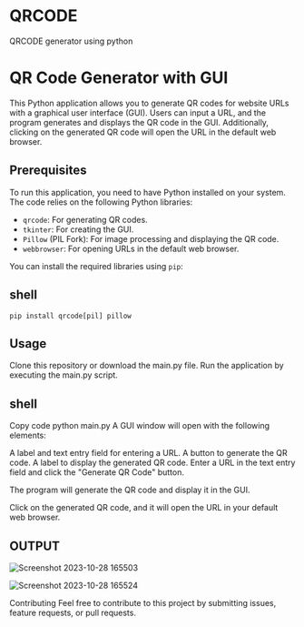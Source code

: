 # QRCODE
QRCODE generator using python

# QR Code Generator with GUI

This Python application allows you to generate QR codes for website URLs with a graphical user interface (GUI). Users can input a URL, and the program generates and displays the QR code in the GUI. Additionally, clicking on the generated QR code will open the URL in the default web browser.

## Prerequisites

To run this application, you need to have Python installed on your system. The code relies on the following Python libraries:

- `qrcode`: For generating QR codes.
- `tkinter`: For creating the GUI.
- `Pillow` (PIL Fork): For image processing and displaying the QR code.
- `webbrowser`: For opening URLs in the default web browser.

You can install the required libraries using `pip`:

## shell
`pip install qrcode[pil] pillow`

## Usage
Clone this repository or download the main.py file.
Run the application by executing the main.py script.

## shell

Copy code
python main.py
A GUI window will open with the following elements:

A label and text entry field for entering a URL.
A button to generate the QR code.
A label to display the generated QR code.
Enter a URL in the text entry field and click the "Generate QR Code" button.

The program will generate the QR code and display it in the GUI.

Click on the generated QR code, and it will open the URL in your default web browser.

## OUTPUT

![Screenshot 2023-10-28 165503](https://github.com/06RAVI06/QRCODE/assets/107626246/38aeef8e-c24c-4432-a512-fd437a1efee5)


![Screenshot 2023-10-28 165524](https://github.com/06RAVI06/QRCODE/assets/107626246/509c3aee-0b8f-421a-acae-25564c60613e)


Contributing
Feel free to contribute to this project by submitting issues, feature requests, or pull requests.
